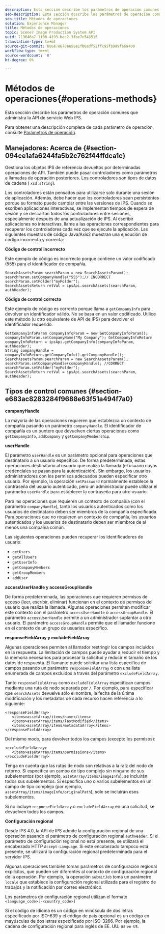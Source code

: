 ```yaml
---
description: Esta sección describe los parámetros de operación comunes que administra la API de servicio Web IPS.
seo-description: Esta sección describe los parámetros de operación comunes que administra la API de servicio Web IPS.
seo-title: Métodos de operaciones
solution: Experience Manager
title: Métodos de operaciones
topic: Scene7 Image Production System API
uuid: 713646a7-1108-4f93-bec2-3fbe7e548515
translation-type: tm+mt
source-git-commit: 806e7e670ee98e1fb6adf52ffc95fb989fa69400
workflow-type: tm+mt
source-wordcount: '0'
ht-degree: 0%

---
```



# Métodos de operaciones{#operations-methods}

Esta sección describe los parámetros de operación comunes que administra la API de servicio Web IPS.

Para obtener una descripción completa de cada parámetro de operación, consulte [Parámetros de operación](/help/aem-ips-api/operations/c-operations-intro/c-methods/c-methods.md).

## Manejadores: Acerca de {#section-094ce1afa6244fa5b2c762f44ffdca1c}

Gestiona los objetos IPS de referencia devueltos por determinadas operaciones de API. También puede pasar controladores como parámetros a llamadas de operación posteriores. Los controladores son tipos de datos de cadena ( `xsd:string`).

Los controladores están pensados para utilizarse solo durante una sesión de aplicación. Además, debe hacer que los controladores sean persistentes porque su formato puede cambiar entre las versiones de IPS. Cuando se escriben aplicaciones interactivas, se implementan tiempos de espera de sesión y se descartan todos los controladores entre sesiones, especialmente después de una actualización de IPS. Al escribir aplicaciones no interactivas, llame a las operaciones correspondientes para recuperar los controladores cada vez que se ejecute la aplicación. Las siguientes muestras de código Java/Axis2 muestran una ejecución de código incorrecta y correcta:

**Código de control incorrecto**

Este ejemplo de código es incorrecto porque contiene un valor codificado (555) para el identificador de compañía.

```
SearchAssetsParam searchParam = new SearchAssetsParam(); searchParam.setCompanyHandle("555");// INCORRECT 
searchParam.setFolder("myFolder"); 
SearchAssetsReturn retVal = ipsApi.searchAssets(searchParam, authHeader);
```

**Código de control correcto**

Este ejemplo de código es correcto porque llama a `getCompanyInfo` para devolver un identificador válido. No se basa en un valor codificado. Utilice este método (u otro equivalente de API de IPS) para devolver el identificador requerido.

```
GetCompanyInfoParam companyInfoParam = new GetCompanyInfoParam(); 
companyInfoParam.setCompanyName("My Company"); GetCompanyInfoReturn companyInfoReturn = ipsApi.getCompanyInfo(companyInfoParam, authHeader); 
String companyHandle = companyInfoReturn.getCompanyInfo().getCompanyHandle(); 
SearchAssetsParam searchParam = new SearchAssetsParam(); searchParam.setCompanyHandle(companyHandle); //CORRECT 
searchParam.setFolder("myFolder"); 
SearchAssetsReturn retVal = ipsApi.searchAssets(searchParam, authHeader);
```

## Tipos de control comunes {#section-e683ac8283284f9688e63f51a494f7a0}

**companyHandle**

La mayoría de las operaciones requieren que establezca un contexto de compañía pasando un parámetro `companyHandle`. El identificador de compañía es un puntero que devuelven ciertas operaciones como `getCompanyInfo`, `addCompany` y `getCompanyMembership`.

**userHandle**

El parámetro `userHandle` es un parámetro opcional para operaciones que destinatario a un usuario específico. De forma predeterminada, estas operaciones destinatario al usuario que realiza la llamada (el usuario cuyas credenciales se pasan para la autenticación). Sin embargo, los usuarios administradores con los permisos adecuados pueden especificar otro usuario. Por ejemplo, la operación `setPassword` normalmente establece la contraseña del usuario autenticado, pero un administrador puede utilizar el parámetro `userHandle` para establecer la contraseña para otro usuario.

Para las operaciones que requieren un contexto de compañía (con el parámetro `companyHandle`), tanto los usuarios autenticados como los usuarios de destinatario deben ser miembros de la compañía especificada. Para operaciones que no requieren un contexto de compañía, los usuarios autenticados y los usuarios de destinatario deben ser miembros de al menos una compañía común.

Las siguientes operaciones pueden recuperar los identificadores de usuario:

* `getUsers`
* `getAllUsers`
* `getUserInfo`
* `getCompanyMembers`
* `getGroupMembers`
* `addUser`

**accessUserHandle y accessGroupHandle**

De forma predeterminada, las operaciones que requieren permisos de acceso (leer, escribir, eliminar) funcionan en el contexto de permisos del usuario que realiza la llamada. Algunas operaciones permiten modificar este contexto con el parámetro `accessUserHandle` o `accessGroupHandle`. El parámetro `accessUserHandle` permite a un administrador suplantar a otro usuario. El parámetro `accessGroupHandle` permite que el llamador funcione en el contexto de un grupo de usuarios específico.

**responseFieldArray y excludeFieldArray**

Algunas operaciones permiten al llamador restringir los campos incluidos en la respuesta. La limitación de campos puede ayudar a reducir el tiempo y la memoria necesarios para procesar la solicitud y reducir el tamaño de los datos de respuesta. El llamante puede solicitar una lista específica de campos pasando un parámetro `responseFieldArray` o con una lista enumerada de campos excluidos a través del parámetro `excludeFieldArray`.

Tanto `responseFieldArray` como `excludeFieldArray` especifican campos mediante una ruta de nodo separada por `/`. Por ejemplo, para especificar que `searchAssets` devuelve sólo el nombre, la fecha de la última modificación y los metadatos de cada recurso hacen referencia a lo siguiente:

```
<responseFieldArray> 
   <items>assetArray/items/name</items> 
   <items>assetArray/items/lastModified</items> 
   <items>assetArray/items/metadataArray</items> 
</responseFieldArray>
```

Del mismo modo, para devolver todos los campos (excepto los permisos):

```
<excludeFieldArray> 
   <items>assetArray/items/permissions</items> 
</excludeFieldArray>
```

Tenga en cuenta que las rutas de nodo son relativas a la raíz del nodo de retorno. Si especifica un campo de tipo complejo sin ninguno de sus subelementos (por ejemplo, `assetArray/items/imageInfo`), se incluirán todos sus subelementos. Si especifica uno o varios subelementos en un campo de tipo complejo (por ejemplo, `assetArray/items/imageInfo/originalPath`), solo se incluirán esos subelementos.

Si no incluye `responseFieldArray` o `excludeFieldArray` en una solicitud, se devuelven todos los campos.

**Configuración regional**

Desde IPS 4.0, la API de IPS admite la configuración regional de una operación pasando el parámetro de configuración regional `authHeader`. Si el parámetro de configuración regional no está presente, se utilizará el encabezado HTTP `Accept-Language`. Si este encabezado tampoco está presente, se utilizará la configuración regional predeterminada para el servidor IPS.

Algunas operaciones también toman parámetros de configuración regional explícitos, que pueden ser diferentes al contexto de configuración regional de la operación. Por ejemplo, la operación `submitJob` toma un parámetro `locale` que establece la configuración regional utilizada para el registro de trabajos y la notificación por correo electrónico.

Los parámetros de configuración regional utilizan el formato `<language_code>[-<country_code>]`

Si el código de idioma es un código en minúscula de dos letras especificado por ISO-639 y el código de país opcional es un código en mayúsculas de dos letras especificado por ISO-3266. Por ejemplo, la cadena de configuración regional para inglés de EE. UU. es `en-US`.
